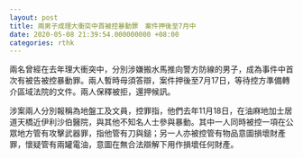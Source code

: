```yaml
---
layout: post
title: 兩男子成理大衝突中首被控暴動罪　案件押後至7月中
date: 2020-05-08 21:39:54.000000000 +08:00
categories: rthk
---
```


兩名曾經在去年理大衝突中，分別涉嫌搬水馬推向警方防線的男子，成為事件中首次有被告被控暴動罪。兩人暫時毋須答辯，案件押後至7月17日，等待控方準備轉介區域法院的文件。兩人保釋被拒，還押候訊。

涉案兩人分別報稱為地盤工及文員，控罪指，他們去年11月18日，在油麻地加士居道天橋近伊利沙伯醫院，與其他不知名人士參與暴動。其中一人同時被控一項在公眾地方管有攻擊武器罪，指他管有刀與鎚；另一人亦被控管有物品意圖損壞財產罪，懷疑管有兩罐電油，意圖在無合法辯解下用作損壞任何財產。

